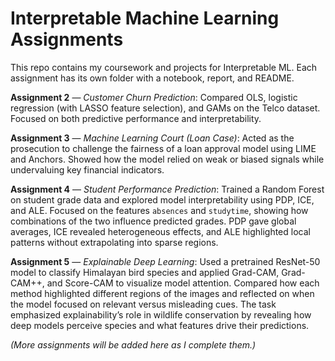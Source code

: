 # Interpretable Machine Learning Assignments  

This repo contains my coursework and projects for Interpretable ML. Each assignment has its own folder with a notebook, report, and README.  

**Assignment 2** — *Customer Churn Prediction*: Compared OLS, logistic regression (with LASSO feature selection), and GAMs on the Telco dataset. Focused on both predictive performance and interpretability.  

**Assignment 3** — *Machine Learning Court (Loan Case)*: Acted as the prosecution to challenge the fairness of a loan approval model using LIME and Anchors. Showed how the model relied on weak or biased signals while undervaluing key financial indicators.  

**Assignment 4** — *Student Performance Prediction*: Trained a Random Forest on student grade data and explored model interpretability using PDP, ICE, and ALE. Focused on the features `absences` and `studytime`, showing how combinations of the two influence predicted grades. PDP gave global averages, ICE revealed heterogeneous effects, and ALE highlighted local patterns without extrapolating into sparse regions.  

**Assignment 5** — *Explainable Deep Learning*: Used a pretrained ResNet-50 model to classify Himalayan bird species and applied Grad-CAM, Grad-CAM++, and Score-CAM to visualize model attention. Compared how each method highlighted different regions of the images and reflected on when the model focused on relevant versus misleading cues. The task emphasized explainability’s role in wildlife conservation by revealing how deep models perceive species and what features drive their predictions.  

*(More assignments will be added here as I complete them.)*  
